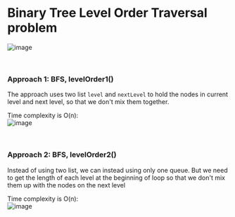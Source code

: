 # Binary Tree Level Order Traversal problem
![image](https://user-images.githubusercontent.com/25105806/135959044-2e29e7f5-0ff8-4524-b092-7bcc5a8d91df.png)

<br />

### Approach 1: BFS, levelOrder1()
The approach uses two list `level` and `nextLevel` to hold the nodes in current level and next level, so that we don't mix them together. 

Time complexity is O(n):\
![image](https://user-images.githubusercontent.com/25105806/135959177-22711919-b83c-4649-a66e-5a43a7bd7cf4.png)

<br />

### Approach 2: BFS, levelOrder2()
Instead of using two list, we can instead using only one queue. But we need to get the length of each level at the beginning of loop so that we don't mix them up with the nodes on the next level

Time complexity is O(n):\
![image](https://user-images.githubusercontent.com/25105806/135959285-5c415451-324c-4e50-9957-152bfb79ee48.png)
